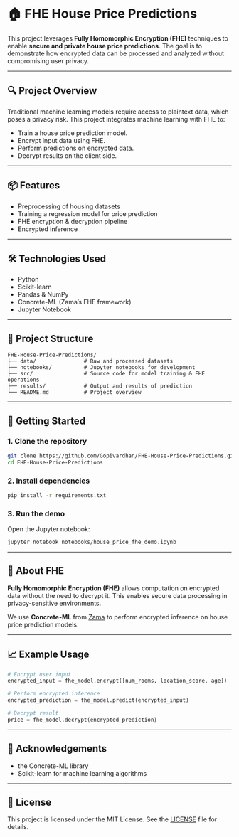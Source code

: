 
# 🏠 FHE House Price Predictions

This project leverages **Fully Homomorphic Encryption (FHE)** techniques to enable **secure and private house price predictions**. The goal is to demonstrate how encrypted data can be processed and analyzed without compromising user privacy.

---

## 🔍 Project Overview

Traditional machine learning models require access to plaintext data, which poses a privacy risk. This project integrates machine learning with FHE to:

- Train a house price prediction model.
- Encrypt input data using FHE.
- Perform predictions on encrypted data.
- Decrypt results on the client side.

---

## 📦 Features

- Preprocessing of housing datasets
- Training a regression model for price prediction
- FHE encryption & decryption pipeline
- Encrypted inference

---

## 🛠️ Technologies Used

- Python
- Scikit-learn
- Pandas & NumPy
- Concrete-ML (Zama’s FHE framework)
- Jupyter Notebook

---

## 📁 Project Structure

```
FHE-House-Price-Predictions/
├── data/               # Raw and processed datasets
├── notebooks/          # Jupyter notebooks for development
├── src/                # Source code for model training & FHE operations
├── results/            # Output and results of prediction
└── README.md           # Project overview
```

---

## 🚀 Getting Started

### 1. Clone the repository

```bash
git clone https://github.com/Gopivardhan/FHE-House-Price-Predictions.git
cd FHE-House-Price-Predictions
```

### 2. Install dependencies

```bash
pip install -r requirements.txt
```

### 3. Run the demo

Open the Jupyter notebook:

```bash
jupyter notebook notebooks/house_price_fhe_demo.ipynb
```

---

## 🔐 About FHE

**Fully Homomorphic Encryption (FHE)** allows computation on encrypted data without the need to decrypt it. This enables secure data processing in privacy-sensitive environments.

We use **Concrete-ML** from [Zama](https://www.zama.ai/) to perform encrypted inference on house price prediction models.

---

## 📈 Example Usage

```python
# Encrypt user input
encrypted_input = fhe_model.encrypt([num_rooms, location_score, age])

# Perform encrypted inference
encrypted_prediction = fhe_model.predict(encrypted_input)

# Decrypt result
price = fhe_model.decrypt(encrypted_prediction)
```

---

## 🙌 Acknowledgements

* the Concrete-ML library
* Scikit-learn for machine learning algorithms

---

## 📜 License

This project is licensed under the MIT License. See the [LICENSE](LICENSE) file for details.
